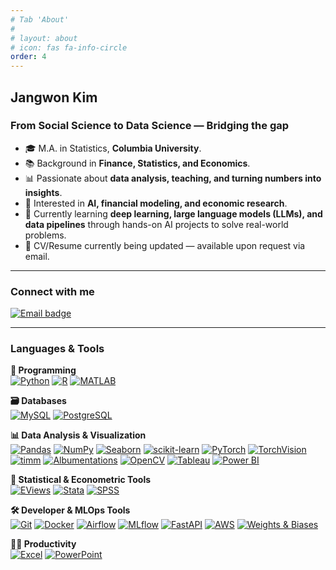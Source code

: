 ```yaml
---
# Tab 'About'
# 
# layout: about
# icon: fas fa-info-circle
order: 4
---
```


## Jangwon Kim

### From Social Science to Data Science — Bridging the gap

- 🎓 M.A. in Statistics, **Columbia University**.
- 📚 Background in **Finance, Statistics, and Economics**.
- 📊 Passionate about **data analysis, teaching, and turning numbers into insights**.
- 🧠 Interested in **AI, financial modeling, and economic research**.
- 🌱 Currently learning **deep learning, large language models (LLMs), and data pipelines** through hands-on AI projects to solve real-world problems.
- 📄 CV/Resume currently being updated — available upon request via email.

---

### Connect with me

<a href="mailto:jwk143@gmail.com" target="_blank" rel="noopener noreferrer"><img src="https://img.shields.io/badge/Email-jwk143@gmail.com-red?style=flat&logo=gmail&logoColor=white" alt="Email badge"/></a>

---

### Languages & Tools

**🐍 Programming**
<br>
<a href="https://www.python.org" target="_blank" rel="noopener noreferrer"><img src="https://img.shields.io/badge/Python-3776AB?style=flat&logo=python&logoColor=white" alt="Python"/></a>
<a href="https://www.r-project.org/" target="_blank" rel="noopener noreferrer"><img src="https://img.shields.io/badge/R-276DC3?style=flat&logo=r&logoColor=white" alt="R"/></a>
<a href="https://www.mathworks.com/" target="_blank" rel="noopener noreferrer"><img src="https://img.shields.io/badge/MATLAB-0076A8?style=flat&logo=Mathworks&logoColor=white" alt="MATLAB"/></a>

**🗃️ Databases**
<br>
<a href="https://www.mysql.com/" target="_blank" rel="noopener noreferrer"><img src="https://img.shields.io/badge/MySQL-4479A1?style=flat&logo=mysql&logoColor=white" alt="MySQL"/></a>
<a href="https://www.postgresql.org/" target="_blank" rel="noopener noreferrer"><img src="https://img.shields.io/badge/PostgreSQL-336791?style=flat&logo=postgresql&logoColor=white" alt="PostgreSQL"/></a>

**📊 Data Analysis & Visualization**
<br>
<a href="https://pandas.pydata.org/" target="_blank" rel="noopener noreferrer"><img src="https://img.shields.io/badge/Pandas-150458?style=flat&logo=pandas&logoColor=white" alt="Pandas"/></a>
<a href="https://numpy.org/" target="_blank" rel="noopener noreferrer"><img src="https://img.shields.io/badge/NumPy-013243?style=flat&logo=numpy&logoColor=white" alt="NumPy"/></a>
<a href="https://seaborn.pydata.org/" target="_blank" rel="noopener noreferrer"><img src="https://img.shields.io/badge/Seaborn-0d1a26?style=flat&logo=python&logoColor=white" alt="Seaborn"/></a>
<a href="https://scikit-learn.org/" target="_blank" rel="noopener noreferrer"><img src="https://img.shields.io/badge/scikit--learn-F7931E?style=flat&logo=scikitlearn&logoColor=white" alt="scikit-learn"/></a>
<a href="https://pytorch.org/" target="_blank" rel="noopener noreferrer"><img src="https://img.shields.io/badge/PyTorch-EE4C2C?style=flat&logo=pytorch&logoColor=white" alt="PyTorch"/></a>
<a href="https://pytorch.org/vision/stable/index.html" target="_blank" rel="noopener noreferrer"><img src="https://img.shields.io/badge/TorchVision-EE4C2C?style=flat&logo=pytorch&logoColor=white" alt="TorchVision"/></a>
<a href="https://huggingface.co/timm" target="_blank" rel="noopener noreferrer"><img src="https://img.shields.io/badge/timm-FF6F00?style=flat&logo=pytorch&logoColor=white" alt="timm"/></a>
<a href="https://albumentations.ai/" target="_blank" rel="noopener noreferrer"><img src="https://img.shields.io/badge/Albumentations-FF6F00?style=flat" alt="Albumentations"/></a>
<a href="https://opencv.org/" target="_blank" rel="noopener noreferrer"><img src="https://img.shields.io/badge/OpenCV-5C3EE8?style=flat&logo=opencv&logoColor=white" alt="OpenCV"/></a>
<a href="https://www.tableau.com/" target="_blank" rel="noopener noreferrer"><img src="https://img.shields.io/badge/Tableau-E97627?style=flat&logo=tableau&logoColor=white" alt="Tableau"/></a>
<a href="https://powerbi.microsoft.com/" target="_blank" rel="noopener noreferrer"><img src="https://img.shields.io/badge/Power%20BI-F2C811?style=flat&logo=powerbi&logoColor=black" alt="Power BI"/></a>

**🧮 Statistical & Econometric Tools**
<br>
<a href="https://www.eviews.com/" target="_blank" rel="noopener noreferrer"><img src="https://img.shields.io/badge/EViews-003B6F?style=flat" alt="EViews"/></a>
<a href="https://www.stata.com/" target="_blank" rel="noopener noreferrer"><img src="https://img.shields.io/badge/Stata-1E5AA8?style=flat" alt="Stata"/></a>
<a href="https://www.ibm.com/products/spss-statistics" target="_blank" rel="noopener noreferrer"><img src="https://img.shields.io/badge/SPSS-00274C?style=flat" alt="SPSS"/></a>

**🛠️ Developer & MLOps Tools**
<br>
<a href="https://git-scm.com/" target="_blank" rel="noopener noreferrer"><img src="https://img.shields.io/badge/Git-F05032?style=flat&logo=git&logoColor=white" alt="Git"/></a>
<a href="https://www.docker.com/" target="_blank" rel="noopener noreferrer"><img src="https://img.shields.io/badge/Docker-2496ED?style=flat&logo=docker&logoColor=white" alt="Docker"/></a>
<a href="https://airflow.apache.org/" target="_blank" rel="noopener noreferrer"><img src="https://img.shields.io/badge/Apache_Airflow-017CEE?style=flat&logo=apacheairflow&logoColor=white" alt="Airflow"/></a>
<a href="https://mlflow.org/" target="_blank" rel="noopener noreferrer"><img src="https://img.shields.io/badge/MLflow-0194E2?style=flat" alt="MLflow"/></a>
<a href="https://fastapi.tiangolo.com/" target="_blank" rel="noopener noreferrer"><img src="https://img.shields.io/badge/FastAPI-009688?style=flat&logo=fastapi&logoColor=white" alt="FastAPI"/></a>
<a href="https://aws.amazon.com/" target="_blank" rel="noopener noreferrer"><img src="https://img.shields.io/badge/AWS-232F3E?style=flat&logo=amazonaws&logoColor=white" alt="AWS"/></a>
<a href="https://wandb.ai/" target="_blank" rel="noopener noreferrer"><img src="https://img.shields.io/badge/Weights%20%26%20Biases-FFBE00?style=flat&logo=weightsandbiases&logoColor=black" alt="Weights & Biases"/></a>

**🧑‍💼 Productivity**
<br>
<a href="https://www.microsoft.com/en-us/microsoft-365/excel" target="_blank" rel="noopener noreferrer"><img src="https://img.shields.io/badge/Excel-217346?style=flat&logo=microsoft-excel&logoColor=white" alt="Excel"/></a>
<a href="https://www.microsoft.com/en-us/microsoft-365/powerpoint" target="_blank" rel="noopener noreferrer"><img src="https://img.shields.io/badge/PowerPoint-B7472A?style=flat&logo=microsoft-powerpoint&logoColor=white" alt="PowerPoint"/></a>
